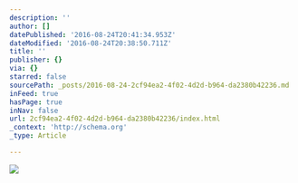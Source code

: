 ```yaml
---
description: ''
author: []
datePublished: '2016-08-24T20:41:34.953Z'
dateModified: '2016-08-24T20:38:50.711Z'
title: ''
publisher: {}
via: {}
starred: false
sourcePath: _posts/2016-08-24-2cf94ea2-4f02-4d2d-b964-da2380b42236.md
inFeed: true
hasPage: true
inNav: false
url: 2cf94ea2-4f02-4d2d-b964-da2380b42236/index.html
_context: 'http://schema.org'
_type: Article

---
```

![](https://the-grid-user-content.s3-us-west-2.amazonaws.com/00c8d44c-0d63-4fb0-83ec-4fc3e95ff1fa.jpg)